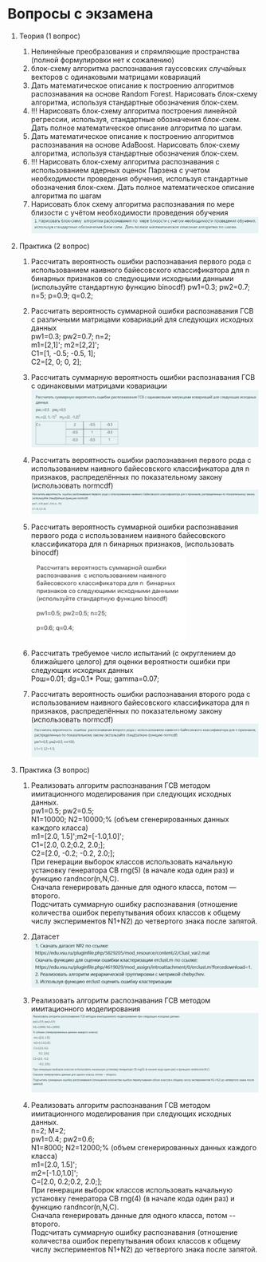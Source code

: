 # Вопросы с экзамена

 1. Теория (1 вопрос)
    1. Нелинейные преобразования и спрямляющие пространства (полной формулировки нет к сожалению)
    2. блок-схему алгоритма распознавания гауссовских случайных векторов с одинаковыми матрицами ковариаций
    3. Дать математическое описание к построению алгоритмов распознавания на основе Random Forest. Нарисовать блок-схему алгоритма, используя стандартные обозначения блок-схем.
    4. !!! Нарисовать блок-схему алгоритма построения линейной регрессии, используя, стандартные обозначения блок-схем. Дать полное математическое описание алгоритма по шагам.  
    5. Дать математическое описание к построению алгоритмов распознавания на основе AdaBoost. Нарисовать блок-схему алгоритма, используя стандартные обозначения блок-схем.
    6. !!! Нарисовать блок-схему алгоритма распознавания с использованием ядерных оценок Парзена с учетом необходимости проведения обучения, используя стандартные обозначения блок-схем. Дать полное математическое описание алгоритма по шагам
    7. Нарисовать блок схему алгоритма распознавания по мере близости с учётом необходимости проведения обучения  
      ![scheme](rasp_po_mere_blizosti.jpg)
 2. Практика (2 вопрос)
    1. Рассчитать вероятность ошибки распознавания первого рода с использованием наивного байесовского классификатора для n бинарных признаков со следующими исходными данными (используйте стандартную функцию binocdf)
    pw1=0.3; pw2=0.7; n=5;
    p=0.9; q=0.2;
    2. Рассчитать вероятность суммарной ошибки распознавания ГСВ с различными матрицами ковариаций для следующих исходных данных  
    pw1=0.3; pw2=0.7; n=2;  
    m1=[2,1]'; m2=[2,2]';  
    C1=[1, -0.5;  -0.5, 1];  
    C2=[2, 0; 0, 2];  

    3. Рассчитать суммарную вероятность ошибки распознавания ГСВ с одинаковыми матрицами ковариации
      ![scheme](sum_ver_osh.png)

    4. Рассчитать вероятность ошибки распознавания первого рода с использованием наивного байесовского классификатора для n признаков, распределённых по показательному закону (использовать normcdf)  
      ![scheme](ver_osh_naiv_baies.jpg)
    5. Рассчитать вероятность суммарной ошибки распознавания первого рода с использованием наивного байесовского классификатора для n бинарных признаков, (использовать binocdf)  
      ![scheme](osh_rasp_naiv_baies.png)
    6. Рассчитать требуемое число испытаний (c округлением до ближайшего целого) для оценки вероятности ошибки при следующих исходных данных  
      Pош=0.01; dg=0.1* Pош; gamma=0.07;
    7. Рассчитать вероятность ошибки распознавания второго рода с использованием наивного байесовского классификатора для n признаков, распределённых по показательному закону (использовать normcdf)  
      ![scheme](NBC_2_rod.jpg)

 3. Практика (3 вопрос)  

    1. Реализовать алгоритм распознавания ГСВ методом имитационного моделирования при следующих исходных данных.  
    pw1=0.5; pw2=0.5;  
    N1=10000; N2=10000;% (объем сгенерированных данных каждого класса)  
    m1=[2.0, 1.5]';m2=[-1.0,1.0]';  
    C1=[2.0, 0.2;0.2, 2.0;];  
    C2=[2.0, -0.2; -0.2, 2.0;];  
    При генерации выборок классов использовать начальную установку генератора СВ rng(5) (в начале кода один раз) и функцию randncor(n,N,C).  
    Сначала генерировать данные для одного класса, потом — второго.  
    Подсчитать суммарную ошибку распознавания (отношение количества ошибок перепутывания обоих классов к общему числу экспериментов N1+N2) до четвертого знака после запятой.

    2. Датасет
    ![scheme](dataset1.png)

    3. Реализовать алгоритм распознавания ГСВ методом имитационного моделирования  
    ![scheme](gsv_imitac_model.jpg)

    4. Реализовать алгоритм распознавания ГСВ методом имитационного моделирования при следующих исходных данных.  
    n=2; M=2;  
    pw1=0.4; pw2=0.6;  
    N1=8000; N2=12000;% (объем сгенерированных данных каждого класса)  
    m1=[2.0, 1.5]';  
    m2=[-1.0,1.0]';  
    C=[2.0, 0.2;0.2, 2.0;];  
    При генерации выборок классов использовать начальную установку генератора СВ rng(4) (в начале кода один раз) и функцию randncor(n,N,C).  
    Сначала генерировать данные для одного класса, потом -- второго.  
    Подсчитать суммарную ошибку распознавания (отношение количества ошибок перепутывания обоих классов к общему числу экспериментов N1+N2) до четвертого знака после запятой.